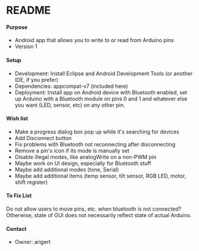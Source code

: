 # README #

#### Purpose ####

* Android app that allows you to write to or read from Arduino pins
* Version 1

#### Setup ####

* Development: Install Eclipse and Android Development Tools (or another IDE, if you prefer)
* Dependencies: appcompat-v7 (included here)
* Deployment: Install app on Android device with Bluetooth enabled, set up Arduino with a Bluetooth module on pins 0 and 1 and whatever else you want (LED, sensor, etc) on any other pin.

#### Wish list ####

* Make a progress dialog box pop up while it's searching for devices 
* Add Disconnect button
* Fix problems with Bluetooth not reconnecting after disconnecting
* Remove a pin's icon if its mode is manually set
* Disable illegal modes, like analogWrite on a non-PWM pin
* Maybe work on UI design, especially for Bluetooth stuff
* Maybe add additional modes (tone, Serial)
* Maybe add additional items (temp sensor, tilt sensor, RGB LED, motor, shift register)

#### To Fix List ####
Do not allow users to move pins, etc. when bluetooth is not connected?
Otherwise, state of GUI does not necessarily reflect state of actual Arduino.

#### Contact ####

* Owner: arigert

